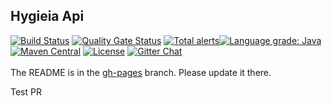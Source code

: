## Hygieia Api

[![Build Status](https://api.travis-ci.com/Hygieia/api.svg?branch=master)](https://travis-ci.com/Hygieia/api?branch=master) [![Quality Gate Status](https://sonarcloud.io/api/project_badges/measure?project=Hygieia_api&metric=alert_status)](https://sonarcloud.io/dashboard?id=Hygieia_api)
[![Total alerts](https://img.shields.io/lgtm/alerts/g/Hygieia/api.svg?logo=lgtm&logoWidth=18)](https://lgtm.com/projects/g/Hygieia/api/alerts/)[![Language grade: Java](https://img.shields.io/lgtm/grade/java/g/Hygieia/api.svg?logo=lgtm&logoWidth=18)](https://lgtm.com/projects/g/Hygieia/api/context:java)[![Maven Central](https://img.shields.io/maven-central/v/com.capitalone.dashboard/api.svg?label=Maven%20Central)](https://search.maven.org/search?q=g:%22com.capitalone.dashboard%22%20AND%20a:%22api%22)
[![License](https://img.shields.io/badge/license-Apache%202-blue.svg)](https://www.apache.org/licenses/LICENSE-2.0)
[![Gitter Chat](https://badges.gitter.im/Join%20Chat.svg)](https://www.apache.org/licenses/LICENSE-2.0)
<br>
<br>
The README is in the [gh-pages](https://github.com/capitalone/Hygieia/blob/gh-pages/pages/hygieia/api/api.md) branch. Please update it there.

Test PR
